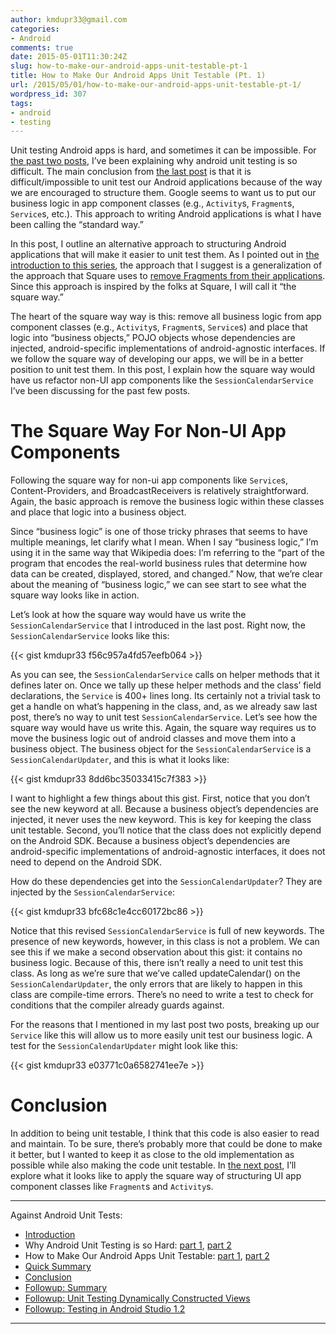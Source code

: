 ```yaml
---
author: kmdupr33@gmail.com
categories:
- Android
comments: true
date: 2015-05-01T11:30:24Z
slug: how-to-make-our-android-apps-unit-testable-pt-1
title: How to Make Our Android Apps Unit Testable (Pt. 1)
url: /2015/05/01/how-to-make-our-android-apps-unit-testable-pt-1/
wordpress_id: 307
tags:
- android
- testing
---
```


Unit testing Android apps is hard, and sometimes it can be impossible. For [the past two posts](http://philosophicalhacker.com/2015/04/17/why-android-unit-testing-is-so-hard-pt-1/), I’ve been explaining why android unit testing is so difficult. The main conclusion from [the last post](http://philosophicalhacker.com/2015/04/24/why-android-unit-testing-is-so-hard-pt-2/) is that it is difficult/impossible to unit test our Android applications because of the way we are encouraged to structure them. Google seems to want us to put our business logic in app component classes (e.g., `Activity`s, `Fragment`s, `Service`s, etc.). This approach to writing Android applications is what I have been calling the “standard way.”

In this post, I outline an alternative approach to structuring Android applications that will make it easier to unit test them. As I pointed out in [the introduction to this series](http://philosophicalhacker.com/2015/04/10/against-android-unit-tests/), the approach that I suggest is a generalization of the approach that Square uses to [remove Fragments from their applications](https://corner.squareup.com/2014/10/advocating-against-android-fragments.html). Since this approach is inspired by the folks at Square, I will call it “the square way.”

The heart of the square way way is this: remove all business logic from app component classes (e.g., `Activity`s, `Fragment`s, `Service`s) and place that logic into “business objects,” POJO objects whose dependencies are injected, android-specific implementations of android-agnostic interfaces. If we follow the square way of developing our apps, we will be in a better position to unit test them. In this post, I explain how the square way would have us refactor non-UI app components like the `SessionCalendarService` I’ve been discussing for the past few posts.

<!--more-->


# The Square Way For Non-UI App Components


Following the square way for non-ui app components like `Service`s, Content-Providers, and BroadcastReceivers is relatively straightforward. Again, the basic approach is remove the business logic within these classes and place that logic into a business object.

Since “business logic” is one of those tricky phrases that seems to have multiple meanings, let clarify what I mean. When I say “business logic,” I’m using it in the same way that Wikipedia does: I’m referring to the “part of the program that encodes the real-world business rules that determine how data can be created, displayed, stored, and changed.” Now, that we’re clear about the meaning of “business logic,” we can see start to see what the square way looks like in action.

Let’s look at how the square way would have us write the `SessionCalendarService` that I introduced in the last post. Right now, the `SessionCalendarService` looks like this:

{{< gist kmdupr33 f56c957a4fd57eefb064 >}}

As you can see, the `SessionCalendarService` calls on helper methods that it defines later on. Once we tally up these helper methods and the class’ field declarations, the `Service` is 400+ lines long. Its certainly not a trivial task to get a handle on what’s happening in the class, and, as we already saw last post, there’s no way to unit test `SessionCalendarService`.
Let’s see how the square way would have us write this. Again, the square way requires us to move the business logic out of android classes and move them into a business object. The business object for the `SessionCalendarService` is a `SessionCalendarUpdater`, and this is what it looks like:

{{< gist kmdupr33 8dd6bc35033415c7f383 >}}

I want to highlight a few things about this gist. First, notice that you don’t see the new keyword at all. Because a business object’s dependencies are injected, it never uses the new keyword. This is key for keeping the class unit testable. Second, you’ll notice that the class does not explicitly depend on the Android SDK. Because a business object’s dependencies are android-specific implementations of android-agnostic interfaces, it does not need to depend on the Android SDK.

How do these dependencies get into the `SessionCalendarUpdater`? They are injected by the `SessionCalendarService`:

{{< gist kmdupr33 bfc68c1e4cc60172bc86 >}}

Notice that this revised `SessionCalendarService` is full of new keywords. The presence of new keywords, however, in this class is not a problem. We can see this if we make a second observation about this gist: it contains no business logic. Because of this, there isn’t really a need to unit test this class. As long as we’re sure that we’ve called updateCalendar() on the `SessionCalendarUpdater`, the only errors that are likely to happen in this class are compile-time errors. There’s no need to write a test to check for conditions that the compiler already guards against.

For the reasons that I mentioned in my last post two posts, breaking up our `Service` like this will allow us to more easily unit test our business logic. A test for the `SessionCalendarUpdater` might look like this:

{{< gist kmdupr33 e03771c0a6582741ee7e >}}


# Conclusion


In addition to being unit testable, I think that this code is also easier to read and maintain. To be sure, there’s probably more that could be done to make it better, but I wanted to keep it as close to the old implementation as possible while also making the code unit testable. In [the next post](http://www.philosophicalhacker.com/2015/05/08/how-to-make-our-android-apps-unit-testable-pt-2/), I’ll explore what it looks like to apply the square way of structuring UI app component classes like `Fragment`s and `Activity`s.

---

Against Android Unit Tests:

 * [Introduction](http://www.philosophicalhacker.com/2015/04/10/against-android-unit-tests/)
 * Why Android Unit Testing is so Hard: [part 1](http://www.philosophicalhacker.com/2015/04/17/why-android-unit-testing-is-so-hard-pt-1/), [part 2](http://www.philosophicalhacker.com/2015/04/24/why-android-unit-testing-is-so-hard-pt-2/)
 * How to Make Our Android Apps Unit Testable: [part 1](http://www.philosophicalhacker.com/2015/05/01/how-to-make-our-android-apps-unit-testable-pt-1/), [part 2](http://www.philosophicalhacker.com/2015/05/08/how-to-make-our-android-apps-unit-testable-pt-2/)
 * [Quick Summary](http://www.philosophicalhacker.com/2015/05/09/android-unit-testing-guides/)
 * [Conclusion](http://www.philosophicalhacker.com/2015/05/22/what-ive-learned-from-trying-to-make-an-android-app-unit-testable/)
 * [Followup: Summary](http://www.philosophicalhacker.com/2015/05/31/towards-a-unit-testable-fork-of-googles-iosched-app/)
 * [Followup: Unit Testing Dynamically Constructed Views](http://www.philosophicalhacker.com/2015/06/06/unit-testing-dynamically-constructed-views/)
 * [Followup: Testing in Android Studio 1.2](http://www.philosophicalhacker.com/2015/05/29/making-the-most-of-android-studios-unit-testing-support/)

---
